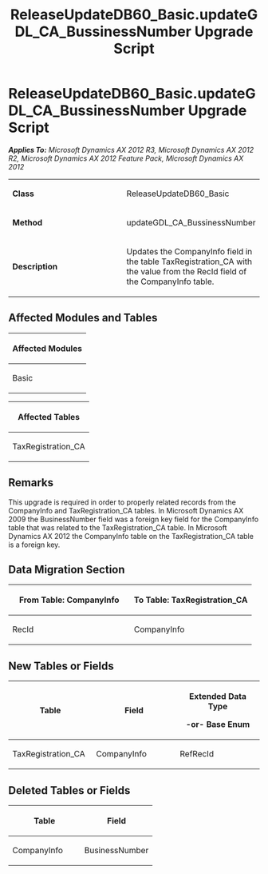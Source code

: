 ﻿---
title: ReleaseUpdateDB60_Basic.updateGDL_CA_BussinessNumber Upgrade Script
TOCTitle: ReleaseUpdateDB60_Basic.updateGDL_CA_BussinessNumber Upgrade Script
ms:assetid: 5c30e15a-b1c5-1ab7-5935-6fb1a45d18e0
ms:mtpsurl: https://msdn.microsoft.com/en-us/library/JJ736345(v=AX.60)
ms:contentKeyID: 49708520
ms.date: 05/18/2015
mtps_version: v=AX.60
---

# ReleaseUpdateDB60\_Basic.updateGDL\_CA\_BussinessNumber Upgrade Script 


_**Applies To:** Microsoft Dynamics AX 2012 R3, Microsoft Dynamics AX 2012 R2, Microsoft Dynamics AX 2012 Feature Pack, Microsoft Dynamics AX 2012_

<table>
<colgroup>
<col style="width: 50%" />
<col style="width: 50%" />
</colgroup>
<tbody>
<tr class="odd">
<td><p><strong>Class</strong></p></td>
<td><p>ReleaseUpdateDB60_Basic</p></td>
</tr>
<tr class="even">
<td><p><strong>Method</strong></p></td>
<td><p>updateGDL_CA_BussinessNumber</p></td>
</tr>
<tr class="odd">
<td><p><strong>Description</strong></p></td>
<td><p>Updates the CompanyInfo field in the table TaxRegistration_CA with the value from the RecId field of the CompanyInfo table.</p></td>
</tr>
</tbody>
</table>


## Affected Modules and Tables

<table>
<colgroup>
<col style="width: 100%" />
</colgroup>
<thead>
<tr class="header">
<th><p>Affected Modules</p></th>
</tr>
</thead>
<tbody>
<tr class="odd">
<td><p>Basic</p></td>
</tr>
</tbody>
</table>


<table>
<colgroup>
<col style="width: 100%" />
</colgroup>
<thead>
<tr class="header">
<th><p>Affected Tables</p></th>
</tr>
</thead>
<tbody>
<tr class="odd">
<td><p>TaxRegistration_CA</p></td>
</tr>
</tbody>
</table>


## Remarks

This upgrade is required in order to properly related records from the CompanyInfo and TaxRegistration\_CA tables. In Microsoft Dynamics AX 2009 the BusinessNumber field was a foreign key field for the CompanyInfo table that was related to the TaxRegistration\_CA table. In Microsoft Dynamics AX 2012 the CompanyInfo table on the TaxRegistration\_CA table is a foreign key.

## Data Migration Section

<table>
<colgroup>
<col style="width: 50%" />
<col style="width: 50%" />
</colgroup>
<thead>
<tr class="header">
<th><p>From Table: CompanyInfo</p></th>
<th><p>To Table: TaxRegistration_CA</p></th>
</tr>
</thead>
<tbody>
<tr class="odd">
<td><p>RecId</p></td>
<td><p>CompanyInfo</p></td>
</tr>
</tbody>
</table>


## New Tables or Fields

<table>
<colgroup>
<col style="width: 33%" />
<col style="width: 33%" />
<col style="width: 33%" />
</colgroup>
<thead>
<tr class="header">
<th><p>Table</p></th>
<th><p>Field</p></th>
<th><p>Extended Data Type</p>
<p>-or- Base Enum</p></th>
</tr>
</thead>
<tbody>
<tr class="odd">
<td><p>TaxRegistration_CA</p></td>
<td><p>CompanyInfo</p></td>
<td><p>RefRecId</p></td>
</tr>
</tbody>
</table>


## Deleted Tables or Fields

<table>
<colgroup>
<col style="width: 50%" />
<col style="width: 50%" />
</colgroup>
<thead>
<tr class="header">
<th><p>Table</p></th>
<th><p>Field</p></th>
</tr>
</thead>
<tbody>
<tr class="odd">
<td><p>CompanyInfo</p></td>
<td><p>BusinessNumber</p></td>
</tr>
</tbody>
</table>

  


